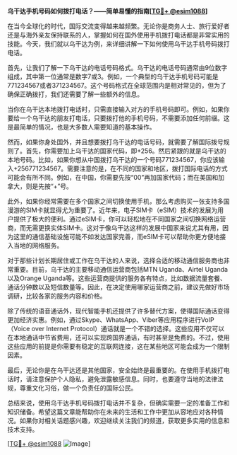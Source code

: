 **乌干达手机号码如何拨打电话？——简单易懂的指南[[TG💪+ @esim1088](https://t.me/s/esim1088)]**

在当今全球化的时代，国际交流变得越来越频繁。无论你是商务人士、旅行爱好者还是与海外亲友保持联系的人，掌握如何在国外使用手机拨打电话都是非常实用的技能。今天，我们就以乌干达为例，来详细讲解一下如何使用乌干达手机号码拨打电话。

首先，让我们了解一下乌干达的电话号码格式。乌干达的电话号码通常由9位数字组成，其中第一位通常是数字7或3。例如，一个典型的乌干达手机号码可能是771234567或者371234567。这个号码格式在全球范围内是相对常见的，但为了确保正确拨打，我们还需要了解一些额外的信息。

当你在乌干达本地拨打电话时，只需直接输入对方的手机号码即可。例如，如果你要给一个乌干达的朋友打电话，只要拨打他的手机号码，不需要添加任何前缀。这是最简单的情况，也是大多数人需要知道的基本操作。

然而，如果你身处国外，并且想要拨打乌干达的电话号码，就需要了解国际拨号规则了。首先，你需要加上乌干达的国家代码，即+256。然后紧跟的就是乌干达的本地号码。比如，如果你想从中国拨打乌干达的一个号码771234567，你应该输入+256771234567。需要注意的是，在不同的国家和地区，拨打国际电话的方式可能会有所不同。例如，在中国，你需要先按“00”再加国家代码；而在美国和加拿大，则是先按“+”号。

此外，如果你经常需要在多个国家之间切换使用手机，那么考虑购买一张支持多国漫游的SIM卡就显得尤为重要了。近年来，电子SIM卡（eSIM）技术的发展为用户提供了极大的便利。通过eSIM卡，你可以轻松地在不同国家之间切换网络运营商，而无需更换实体SIM卡。这对于像乌干达这样的发展中国家来说尤其有用，因为这里的通信基础设施可能不如发达国家完善，而eSIM卡可以帮助你更方便地接入当地的网络服务。

对于那些计划长期居住或工作在乌干达的人来说，选择合适的移动通信服务商也非常重要。目前，乌干达的主要移动通信运营商包括MTN Uganda、Airtel Uganda以及Orange Uganda等。这些运营商提供的服务各有特点，比如数据流量套餐、通话分钟数以及短信数量等。因此，在决定使用哪家运营商之前，建议先做好市场调研，比较各家的服务内容和价格。

除了传统的语音通话外，现代智能手机还提供了许多替代方案，使得国际通话变得更加经济实惠。例如，通过Skype、WhatsApp、Viber等应用程序进行VoIP（Voice over Internet Protocol）通话就是一个不错的选择。这些应用不仅可以在本地通话中节省费用，还可以实现跨国界通话，有时甚至是免费的。不过，使用这些应用的前提是你需要有稳定的互联网连接，这在某些地区可能会成为一个限制因素。

最后，无论你是在乌干达还是其他国家，安全始终是最重要的。在使用手机拨打电话时，请注意保护个人隐私，避免泄露敏感信息。同时，也要遵守当地的法律法规，尊重文化习俗，做一个负责任的国际公民。

总结来说，使用乌干达手机号码拨打电话并不复杂，但确实需要一定的准备工作和知识储备。希望这篇文章能帮助你在未来的生活和工作中更加从容地应对各种情况。如果你对相关话题感兴趣，欢迎继续关注我们的频道，获取更多实用的信息和技术支持。

[[TG💪+ @esim1088](https://t.me/s/esim1088) ![Image](https://i.postimg.cc/4NQfJmqS/Snipaste-2025-05-13-00-14-12.png)]